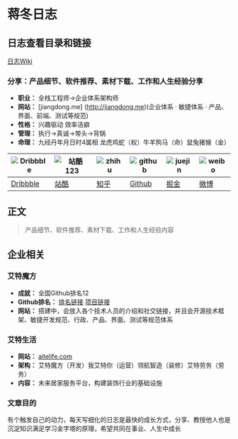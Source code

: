 # 蒋冬日志

## 日志查看目录和链接
[日志Wiki](https://github.com/jiangdongGitHub/jiangdong/wiki)

### 分享：产品细节、软件推荐、素材下载、工作和人生经验分享

* **职业：** 全栈工程师->企业体系架构师
* **网站：** [jiangdong.me] (http://jiangdong.me)(企业体系 · 敏捷体系 · 产品、界面、前端、测试等规范)
* **性格：** 兴趣驱动 效率洁癖
* **管理：** 执行->真诚->带头->背锅
* **命理：** 九经丹年月日时4属相 龙虎鸡蛇（权）牛羊狗马（命）鼠兔猪猴（金）

| ![Dribbble](http://function.jiangdong.me/2018-08-09-Dribbble.png) | ![站酷123](http://function.jiangdong.me/2018-08-09-站酷123.png) | ![zhihu](http://function.jiangdong.me/2018-08-09-zhihu.png) | ![github](http://function.jiangdong.me/2018-08-09-github.png) | ![juejin](http://function.jiangdong.me/2018-08-09-juejin.png) | ![weibo](http://function.jiangdong.me/2018-08-09-weibo.png) |
| --- | --- | --- | --- | --- | --- |
| [Dribbble](https://dribbble.com/jiangdong) | [站酷](https://smilingjd.zcool.com.cn/) | [知乎](https://www.zhihu.com/people/jiangdong.me/) | [Github](https://github.com/jiangdongGitHub) | [掘金](https://juejin.im/user/57d955177db2a24eb19a63ac) | [微博](https://weibo.com/2707142230/profile?rightmod=1&wvr=6&mod=personinfo) |

## 正文
>产品细节、软件推荐、素材下载、工作和人生经验内容

## 企业相关
 
### 艾特魔方
* **成就：** 全国Github排名12
* **Github排名：** [排名链接](http://git-awards.com/users/jessyancoding) [项目链接](https://github.com/JessYanCoding)
* **网站：** 搭建中，会放入各个技术人员的介绍和社交链接，并且会开源技术框架、敏捷开发规范、行政、产品、界面、测试等规范体系

### 艾特生活
* **网站：** [aitelife.com](http://aitelife.com)
* **架构：** 艾特魔方（开发）我艾特你（运营）领航智造（装修）艾特劳务（劳务）
* **内容：** 未来居家服务平台，构建装饰行业的基础设施

### 文章目的
有个触发自己的动力，每天写细化的日志是最快的成长方式，分享、教授他人也是沉淀知识满足学习金字塔的原理，希望共同在事业、人生中成长

